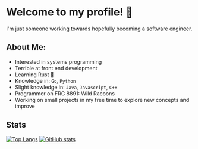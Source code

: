# Welcome to my profile! 👋

I'm just someone working towards hopefully becoming a software engineer.

## About Me:<br/>
- Interested in systems programming
- Terrible at front end development
- Learning Rust 🦀
- Knowledge in: `Go`, `Python`
- Slight knowledge in: `Java`, `Javascript`, `C++`
- Programmer on FRC 8891: Wild Racoons
- Working on small projects in my free time to explore new concepts and improve

## Stats
[![Top Langs](https://github-readme-stats.vercel.app/api/top-langs/?username=commonkestrel&theme=dracula)](https://github.com/anuraghazra/github-readme-stats)
[![GitHub stats](https://github-readme-stats.vercel.app/api?username=commonkestrel&show_icons=true&theme=dracula)](https://github.com/anuraghazra/github-readme-stats)
